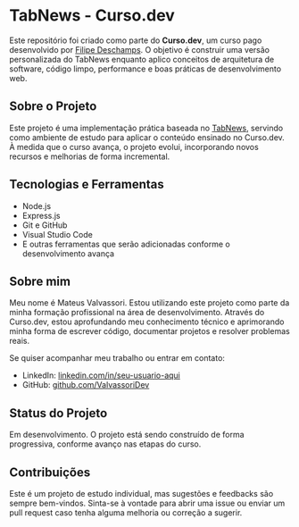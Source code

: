 # TabNews - Curso.dev

Este repositório foi criado como parte do **Curso.dev**, um curso pago desenvolvido por [Filipe Deschamps](https://github.com/filipedeschamps). O objetivo é construir uma versão personalizada do TabNews enquanto aplico conceitos de arquitetura de software, código limpo, performance e boas práticas de desenvolvimento web.

## Sobre o Projeto

Este projeto é uma implementação prática baseada no [TabNews](https://www.tabnews.com.br/), servindo como ambiente de estudo para aplicar o conteúdo ensinado no Curso.dev. À medida que o curso avança, o projeto evolui, incorporando novos recursos e melhorias de forma incremental.


## Tecnologias e Ferramentas

- Node.js
- Express.js
- Git e GitHub
- Visual Studio Code
- E outras ferramentas que serão adicionadas conforme o desenvolvimento avança


## Sobre mim

Meu nome é Mateus Valvassori. Estou utilizando este projeto como parte da minha formação profissional na área de desenvolvimento. Através do Curso.dev, estou aprofundando meu conhecimento técnico e aprimorando minha forma de escrever código, documentar projetos e resolver problemas reais.

Se quiser acompanhar meu trabalho ou entrar em contato:

- LinkedIn: [linkedin.com/in/seu-usuario-aqui](https://www.linkedin.com/in/seu-usuario-aqui)
- GitHub: [github.com/ValvassoriDev](https://github.com/ValvassoriDev)


## Status do Projeto

Em desenvolvimento. O projeto está sendo construído de forma progressiva, conforme avanço nas etapas do curso.

## Contribuições

Este é um projeto de estudo individual, mas sugestões e feedbacks são sempre bem-vindos. Sinta-se à vontade para abrir uma issue ou enviar um pull request caso tenha alguma melhoria ou correção a sugerir.
